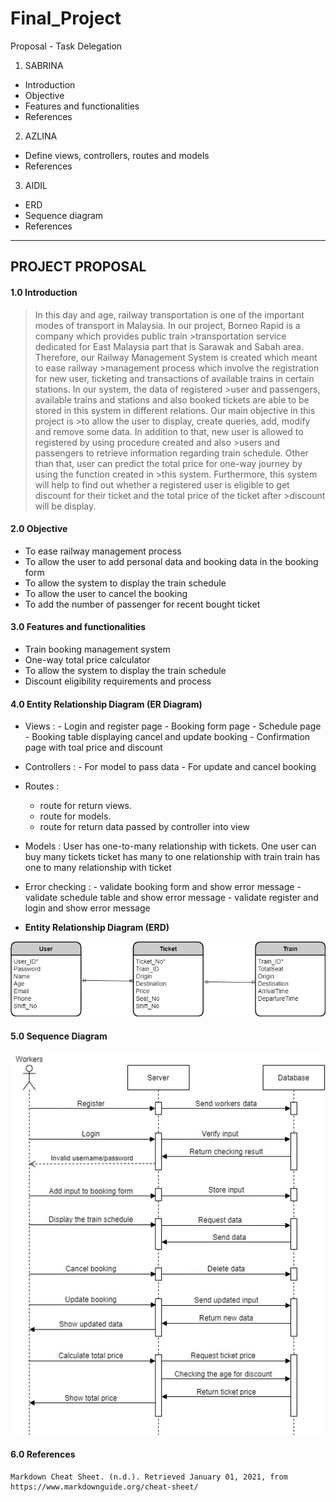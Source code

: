 # Final_Project

Proposal - Task Delegation

1. SABRINA

- Introduction
- Objective
- Features and functionalities
- References

2. AZLINA

- Define views, controllers, routes and models
- References

3. AIDIL

- ERD
- Sequence diagram
- References

---

## PROJECT PROPOSAL

#### 1.0 Introduction 

>In this day and age, railway transportation is one of the important modes of transport in Malaysia. In our project, Borneo Rapid is a company which provides public train >transportation service dedicated for East Malaysia part that is Sarawak and Sabah area. Therefore, our Railway Management System is created which meant to ease railway >management process which involve the registration for new user, ticketing and transactions of available trains in certain stations. In our system, the data of registered >user and passengers, available trains and stations and also booked tickets are able to be stored in this system in different relations. Our main objective in this project is >to allow the user to display, create queries, add, modify and remove some data. In addition to that, new user is allowed to registered by using procedure created and also >users and passengers to retrieve information regarding train schedule. Other than that, user can predict the total price for one-way journey by using the function created in >this system. Furthermore, this system will help to find out whether a registered user is eligible to get discount for their ticket and the total price of the ticket after >discount will be display.

#### 2.0 Objective 
   <ul>
   <li>To ease railway management process</li>
   <li>To allow the user to add personal data and booking data in the booking form</li>
   <li>To allow the system to display the train schedule</li>
   <li>To allow the user to cancel the booking</li>
   <li>To add the number of passenger for recent bought ticket</li>
   </ul>

#### 3.0 Features and functionalities 
   <ul>
   <li>Train booking management system</li>
   <li>One-way total price calculator</li>
   <li>To allow the system to display the train schedule</li>
   <li>Discount eligibility requirements and process</li>
   </ul>
   
#### 4.0 Entity Relationship Diagram (ER Diagram)
   
   - Views :
   	- Login and register page
   	- Booking form page
	- Schedule page
	- Booking table displaying cancel and update booking
	- Confirmation page with toal price and discount
	
   - Controllers :
   	- For model to pass data
	- For update and cancel booking
   
   - Routes :
    	- route for return views.
        - route for models.
        - route for return data passed by controller into view
	   
   - Models :
     User has one-to-many relationship with tickets. One user can buy many tickets
     ticket has many to one relationship with train
     train has one to many relationship with ticket
    
   - Error checking : 
          - validate booking form and show error message
          - validate schedule table and show error message
          - validate register and login and show error message


   - **Entity Relationship Diagram (ERD)**

   ![Entity Relationship Diagram](/resources/ERD.jpg)

#### 5.0 Sequence Diagram

   ![Entity Relationship Diagram](/resources/SD.jpg)
   
#### 6.0 References  
        
    Markdown Cheat Sheet. (n.d.). Retrieved January 01, 2021, from https://www.markdownguide.org/cheat-sheet/
                 
     
           
